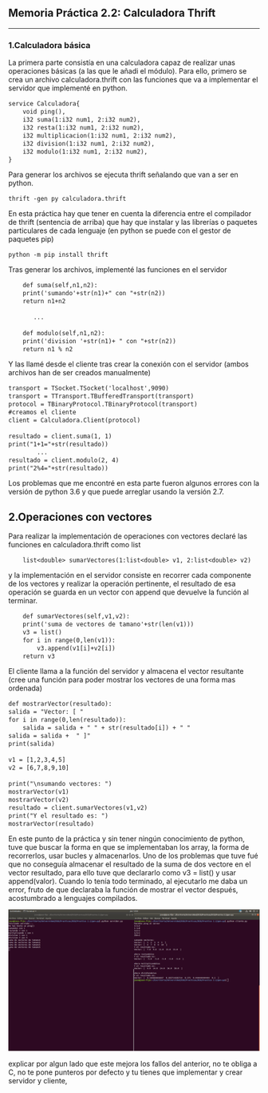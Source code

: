 ## Memoria Práctica 2.2: Calculadora Thrift
---   
### 1.Calculadora básica 
La primera parte consistía en una calculadora capaz de realizar unas operaciones básicas (a las que le añadi el módulo). Para ello, primero se crea un archivo calculadora.thrift con las funciones que va a implementar el servidor que implementé en python.     


    service Calculadora{
        void ping(),
        i32 suma(1:i32 num1, 2:i32 num2),
        i32 resta(1:i32 num1, 2:i32 num2),
        i32 multiplicacion(1:i32 num1, 2:i32 num2),
        i32 division(1:i32 num1, 2:i32 num2),
        i32 modulo(1:i32 num1, 2:i32 num2),
    }

Para generar los archivos se ejecuta thrift señalando que van a ser en python.

    thrift -gen py calculadora.thrift

En esta práctica hay que tener en cuenta la diferencia entre el compilador de thrift (sentencia de arriba) que hay que instalar y las librerías o paquetes particulares de cada lenguaje (en python se puede con el gestor de paquetes pip)

    python -m pip install thrift

Tras generar los archivos, implementé las funciones en el servidor 

        def suma(self,n1,n2):
        print('sumando'+str(n1)+" con "+str(n2))
        return n1+n2

           ...

        def modulo(self,n1,n2):
        print('division '+str(n1)+ " con "+str(n2))
        return n1 % n2

Y las llamé desde el cliente tras crear la conexión con el servidor (ambos archivos han de ser creados manualmente)

    transport = TSocket.TSocket('localhost',9090)
    transport = TTransport.TBufferedTransport(transport)
    protocol = TBinaryProtocol.TBinaryProtocol(transport)
    #creamos el cliente
    client = Calculadora.Client(protocol)    

    resultado = client.suma(1, 1)
    print("1+1="+str(resultado))
            ...
    resultado = client.modulo(2, 4)
    print("2%4="+str(resultado))   

Los problemas que me encontré en esta parte fueron algunos errores con la versión de python 3.6 y que puede arreglar usando la versión 2.7.


## 2.Operaciones con vectores
Para realizar la implementación de operaciones con vectores declaré las funciones en calculadora.thrift como list<double>

    	list<double> sumarVectores(1:list<double> v1, 2:list<double> v2)

y la implementación en el servidor consiste en recorrer cada componente de los vectores y realizar la operación pertinente, el resultado de esa operación se guarda en un vector con append que devuelve la función al terminar.

        def sumarVectores(self,v1,v2):
        print('suma de vectores de tamano'+str(len(v1)))
        v3 = list()
        for i in range(0,len(v1)):
            v3.append(v1[i]+v2[i])
        return v3

El cliente llama a la función del servidor y almacena el vector resultante (cree una función para poder mostrar los vectores de una forma mas ordenada)

    def mostrarVector(resultado):
    salida = "Vector: [ "
    for i in range(0,len(resultado)):
        salida = salida + " " + str(resultado[i]) + " "
    salida = salida +  " ]"
    print(salida)

    v1 = [1,2,3,4,5]
    v2 = [6,7,8,9,10]

    print("\nsumando vectores: ")
    mostrarVector(v1)
    mostrarVector(v2)
    resultado = client.sumarVectores(v1,v2)
    print("Y el resultado es: ")
    mostrarVector(resultado)

En este punto de la práctica y sin tener ningún conocimiento de python, tuve que buscar la forma en que se implementaban los array, la forma de recorrerlos, usar bucles y almacenarlos. Uno de los problemas que tuve fué que no conseguía almacenar el resultado de la suma de dos vectore en el vector resultado, para ello tuve que declararlo como v3 = list() y usar append(valor). Cuando lo tenía todo terminado, al ejecutarlo me daba un error, fruto de que declaraba la función de mostrar el vector después, acostumbrado a lenguajes compilados.

![basica](./imagenes/basica.png "Calculadora básica y vectores")


         
explicar por algun lado que este mejora los fallos del anterior, no te obliga a C, no te pone punteros por defecto y tu tienes que implementar y crear servidor y cliente, 